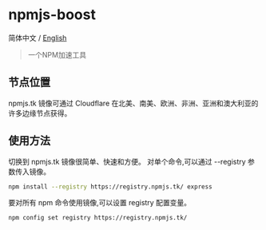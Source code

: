 # npmjs-boost

简体中文 / [English](./README.en.md)

> 一个NPM加速工具

## 节点位置
npmjs.tk 镜像可通过 Cloudflare 在北美、南美、欧洲、非洲、亚洲和澳大利亚的许多边缘节点获得。

## 使用方法
切换到 npmjs.tk 镜像很简单、快速和方便。
对单个命令,可以通过 --registry 参数传入镜像。

```bash
npm install --registry https://registry.npmjs.tk/ express
```

要对所有 npm 命令使用镜像,可以设置 registry 配置变量。

```bash
npm config set registry https://registry.npmjs.tk/
```